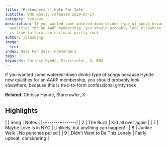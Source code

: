 ```yaml
---
title: 'Pretenders :: Hate For Sale'
subtitle: BMG &bull; released 2020-07-17
category: reviews
description: If you wanted some watered-down drinks type of songs because Hynde now
  qualifies for an AARP membership, you should probably look elsewhere, because this
  is true-to-form confessional gritty rock
author: jclacking
image:
  src: ''
index: Hate For Sale, Pretenders
tags: ''
keywords: Chrissy Hynde, Starcrawler, X, BMG
---
```

If you wanted some watered-down drinks type of songs because Hynde now qualifies for an AARP membership, you should probably look elsewhere, because this is true-to-form confessional gritty rock<!--more-->

**Related**: Chrissy Hynde, Starcrawler, X

## Highlights

| | Song | Notes |
|-+------+-------|
| 2 | The Buzz | Kid all over again |
| 7 | Maybe Love Is in NYC | Unlikely, but anything can happen! |
| 8 | Junkie Walk | No punches pulled |
| 9 | Didn't Want to Be This Lonely | Fairly upbeat, considering |

